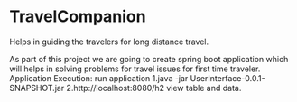 # TravelCompanion
Helps in guiding the travelers for long distance travel.

As part of this project we are going to create spring boot application which will helps in solving problems for travel issues for first time traveler.
Application Execution:
run application
  1.java -jar UserInterface-0.0.1-SNAPSHOT.jar
  2.http://localhost:8080/h2 view table and data.
